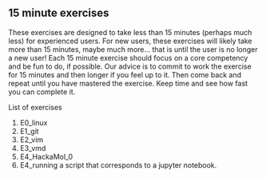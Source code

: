 ## 15 minute exercises

These exercises are designed to take less than 15 minutes (perhaps much less) for experienced users.  For new users, these exercises will likely take more than 15 minutes, maybe much more... that is until the user is no longer a new user!  Each 15 minute exercise should focus on a core competency and be fun to do, if possible.  Our advice is to commit to work the exercise for 15 minutes and then longer if you feel up to it.  Then come back and repeat until you have mastered the exercise. Keep time and see how fast you can complete it.

List of exercises
  1. E0_linux
  2. E1_git
  3. E2_vim
  4. E3_vmd
  5. E4_HackaMol_0
  6. E4_running a script that corresponds to a jupyter notebook.
